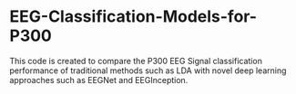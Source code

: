 # EEG-Classification-Models-for-P300

This code is created to compare the P300 EEG Signal classification performance of traditional methods such as LDA with novel deep learning approaches such as EEGNet and EEGInception.
